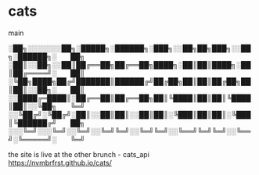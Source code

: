 # cats  
main  
  
░██╗░░░░░░░██╗░█████╗░██████╗░███╗░░██╗██╗███╗░░██╗░██████╗░  ██╗
░██║░░██╗░░██║██╔══██╗██╔══██╗████╗░██║██║████╗░██║██╔════╝░  ██║
░╚██╗████╗██╔╝███████║██████╔╝██╔██╗██║██║██╔██╗██║██║░░██╗░  ██║
░░████╔═████║░██╔══██║██╔══██╗██║╚████║██║██║╚████║██║░░╚██╗  ╚═╝
░░╚██╔╝░╚██╔╝░██║░░██║██║░░██║██║░╚███║██║██║░╚███║╚██████╔╝  ██╗
░░░╚═╝░░░╚═╝░░╚═╝░░╚═╝╚═╝░░╚═╝╚═╝░░╚══╝╚═╝╚═╝░░╚══╝░╚═════╝░  ╚═╝  

the site is live at the other brunch - cats_api  
https://nvmbrfrst.github.io/cats/


